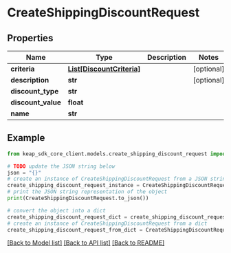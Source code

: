 # CreateShippingDiscountRequest


## Properties

Name | Type | Description | Notes
------------ | ------------- | ------------- | -------------
**criteria** | [**List[DiscountCriteria]**](DiscountCriteria.md) |  | [optional] 
**description** | **str** |  | [optional] 
**discount_type** | **str** |  | 
**discount_value** | **float** |  | 
**name** | **str** |  | 

## Example

```python
from keap_sdk_core_client.models.create_shipping_discount_request import CreateShippingDiscountRequest

# TODO update the JSON string below
json = "{}"
# create an instance of CreateShippingDiscountRequest from a JSON string
create_shipping_discount_request_instance = CreateShippingDiscountRequest.from_json(json)
# print the JSON string representation of the object
print(CreateShippingDiscountRequest.to_json())

# convert the object into a dict
create_shipping_discount_request_dict = create_shipping_discount_request_instance.to_dict()
# create an instance of CreateShippingDiscountRequest from a dict
create_shipping_discount_request_from_dict = CreateShippingDiscountRequest.from_dict(create_shipping_discount_request_dict)
```
[[Back to Model list]](../README.md#documentation-for-models) [[Back to API list]](../README.md#documentation-for-api-endpoints) [[Back to README]](../README.md)


